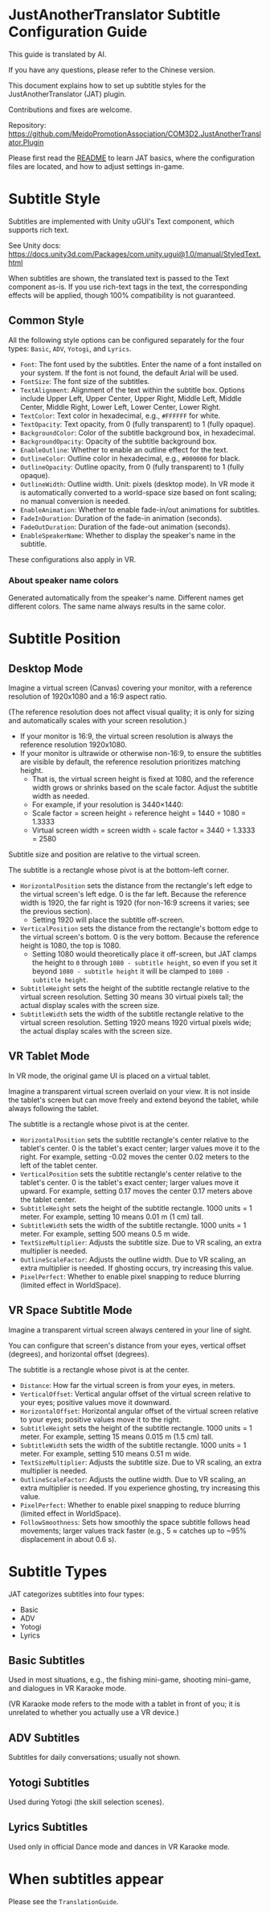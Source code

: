 ﻿# JustAnotherTranslator Subtitle Configuration Guide

This guide is translated by AI.

If you have any questions, please refer to the Chinese version.

This document explains how to set up subtitle styles for the JustAnotherTranslator (JAT) plugin.

Contributions and fixes are welcome.

Repository:  https://github.com/MeidoPromotionAssociation/COM3D2.JustAnotherTranslator.Plugin

Please first read the [README](https://github.com/MeidoPromotionAssociation/COM3D2.JustAnotherTranslator.Plugin) to learn JAT basics, where the configuration files are located, and how to adjust settings in-game.

# Subtitle Style

Subtitles are implemented with Unity uGUI's Text component, which supports rich text.

See Unity docs: https://docs.unity3d.com/Packages/com.unity.ugui@1.0/manual/StyledText.html

When subtitles are shown, the translated text is passed to the Text component as-is. If you use rich-text tags in the text, the corresponding effects will be applied, though 100% compatibility is not guaranteed.

## Common Style

All the following style options can be configured separately for the four types: `Basic`, `ADV`, `Yotogi`, and `Lyrics`.

- `Font`: The font used by the subtitles. Enter the name of a font installed on your system. If the font is not found, the default Arial will be used.
- `FontSize`: The font size of the subtitles.
- `TextAlignment`: Alignment of the text within the subtitle box. Options include Upper Left, Upper Center, Upper Right, Middle Left, Middle Center, Middle Right, Lower Left, Lower Center, Lower Right.
- `TextColor`: Text color in hexadecimal, e.g., `#FFFFFF` for white.
- `TextOpacity`: Text opacity, from 0 (fully transparent) to 1 (fully opaque).
- `BackgroundColor`: Color of the subtitle background box, in hexadecimal.
- `BackgroundOpacity`: Opacity of the subtitle background box.
- `EnableOutline`: Whether to enable an outline effect for the text.
- `OutlineColor`: Outline color in hexadecimal, e.g., `#000000` for black.
- `OutlineOpacity`: Outline opacity, from 0 (fully transparent) to 1 (fully opaque).
- `OutlineWidth`: Outline width. Unit: pixels (desktop mode). In VR mode it is automatically converted to a world-space size based on font scaling; no manual conversion is needed.
- `EnableAnimation`: Whether to enable fade-in/out animations for subtitles.
- `FadeInDuration`: Duration of the fade-in animation (seconds).
- `FadeOutDuration`: Duration of the fade-out animation (seconds).
- `EnableSpeakerName`: Whether to display the speaker's name in the subtitle.

These configurations also apply in VR.

### About speaker name colors

Generated automatically from the speaker's name. Different names get different colors. The same name always results in the same color.

# Subtitle Position

## Desktop Mode

Imagine a virtual screen (Canvas) covering your monitor, with a reference resolution of 1920x1080 and a 16:9 aspect ratio.

(The reference resolution does not affect visual quality; it is only for sizing and automatically scales with your screen resolution.)

- If your monitor is 16:9, the virtual screen resolution is always the reference resolution 1920x1080.
- If your monitor is ultrawide or otherwise non-16:9, to ensure the subtitles are visible by default, the reference resolution prioritizes matching height.
    - That is, the virtual screen height is fixed at 1080, and the reference width grows or shrinks based on the scale factor. Adjust the subtitle width as needed.
    - For example, if your resolution is 3440×1440:
    - Scale factor = screen height ÷ reference height = 1440 ÷ 1080 = 1.3333
    - Virtual screen width = screen width ÷ scale factor = 3440 ÷ 1.3333 = 2580

Subtitle size and position are relative to the virtual screen.

The subtitle is a rectangle whose pivot is at the bottom-left corner.

- `HorizontalPosition` sets the distance from the rectangle's left edge to the virtual screen's left edge. 0 is the far left. Because the reference width is 1920, the far right is 1920 (for non-16:9 screens it varies; see the previous section).
    - Setting 1920 will place the subtitle off-screen.
- `VerticalPosition` sets the distance from the rectangle's bottom edge to the virtual screen's bottom. 0 is the very bottom. Because the reference height is 1080, the top is 1080.
    - Setting 1080 would theoretically place it off-screen, but JAT clamps the height to `0` through `1080 - subtitle height`, so even if you set it beyond `1080 - subtitle height` it will be clamped to `1080 - subtitle height`.
- `SubtitleHeight` sets the height of the subtitle rectangle relative to the virtual screen resolution. Setting 30 means 30 virtual pixels tall; the actual display scales with the screen size.
- `SubtitleWidth` sets the width of the subtitle rectangle relative to the virtual screen resolution. Setting 1920 means 1920 virtual pixels wide; the actual display scales with the screen size.

## VR Tablet Mode

In VR mode, the original game UI is placed on a virtual tablet.

Imagine a transparent virtual screen overlaid on your view. It is not inside the tablet's screen but can move freely and extend beyond the tablet, while always following the tablet.

The subtitle is a rectangle whose pivot is at the center.

- `HorizontalPosition` sets the subtitle rectangle's center relative to the tablet's center. 0 is the tablet's exact center; larger values move it to the right. For example, setting -0.02 moves the center 0.02 meters to the left of the tablet center.
- `VerticalPosition` sets the subtitle rectangle's center relative to the tablet's center. 0 is the tablet's exact center; larger values move it upward. For example, setting 0.17 moves the center 0.17 meters above the tablet center.
- `SubtitleHeight` sets the height of the subtitle rectangle. 1000 units = 1 meter. For example, setting 10 means 0.01 m (1 cm) tall.
- `SubtitleWidth` sets the width of the subtitle rectangle. 1000 units = 1 meter. For example, setting 500 means 0.5 m wide.
- `TextSizeMultiplier`: Adjusts the subtitle size. Due to VR scaling, an extra multiplier is needed.
- `OutlineScaleFactor`: Adjusts the outline width. Due to VR scaling, an extra multiplier is needed. If ghosting occurs, try increasing this value.
- `PixelPerfect`: Whether to enable pixel snapping to reduce blurring (limited effect in WorldSpace).

## VR Space Subtitle Mode

Imagine a transparent virtual screen always centered in your line of sight.

You can configure that screen's distance from your eyes, vertical offset (degrees), and horizontal offset (degrees).

The subtitle is a rectangle whose pivot is at the center.

- `Distance`: How far the virtual screen is from your eyes, in meters.
- `VerticalOffset`: Vertical angular offset of the virtual screen relative to your eyes; positive values move it downward.
- `HorizontalOffset`: Horizontal angular offset of the virtual screen relative to your eyes; positive values move it to the right.
- `SubtitleHeight` sets the height of the subtitle rectangle. 1000 units = 1 meter. For example, setting 15 means 0.015 m (1.5 cm) tall.
- `SubtitleWidth` sets the width of the subtitle rectangle. 1000 units = 1 meter. For example, setting 510 means 0.51 m wide.
- `TextSizeMultiplier`: Adjusts the subtitle size. Due to VR scaling, an extra multiplier is needed.
- `OutlineScaleFactor`: Adjusts the outline width. Due to VR scaling, an extra multiplier is needed. If you experience ghosting, try increasing this value.
- `PixelPerfect`: Whether to enable pixel snapping to reduce blurring (limited effect in WorldSpace).
- `FollowSmoothness`: Sets how smoothly the space subtitle follows head movements; larger values track faster (e.g., 5 ≈ catches up to ~95% displacement in about 0.6 s).

# Subtitle Types

JAT categorizes subtitles into four types:

- Basic
- ADV
- Yotogi
- Lyrics

## Basic Subtitles

Used in most situations, e.g., the fishing mini-game, shooting mini-game, and dialogues in VR Karaoke mode.

(VR Karaoke mode refers to the mode with a tablet in front of you; it is unrelated to whether you actually use a VR device.)

## ADV Subtitles

Subtitles for daily conversations; usually not shown.

## Yotogi Subtitles

Used during Yotogi (the skill selection scenes).

## Lyrics Subtitles

Used only in official Dance mode and dances in VR Karaoke mode.

# When subtitles appear

Please see the `TranslationGuide`.